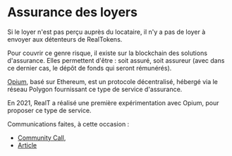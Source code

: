 # Assurance des loyers

Si le loyer n'est pas perçu auprès du locataire, il n'y a pas de loyer à envoyer aux détenteurs de RealTokens.

Pour couvrir ce genre risque, il existe sur la blockchain des solutions d'assurance. Elles permettent d'être : soit assuré, soit assureur (avec dans ce dernier cas, le dépôt de fonds qui seront rémunérés).

[Opium](https://opium.network/), basé sur Ethereum, est un protocole décentralisé, hébergé via le réseau Polygon fournissant ce type de service d'assurance.

En 2021, RealT a réalisé une première expérimentation avec Opium, pour proposer ce type de service.&#x20;

Communications faites, à cette occasion :&#x20;

* [Community Call](https://www.youtube.com/watch?v=8A-WTTf9ZyM\&ab\_channel=RealT),
* [Article](https://realt.co/welcome-to-our-new-service-decentralized-insurance/)&#x20;
